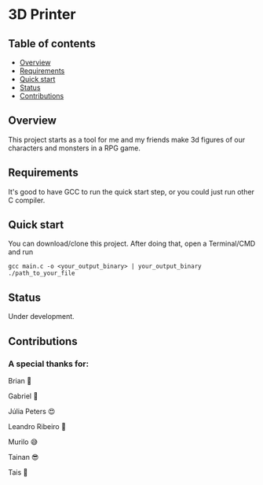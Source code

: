 # 3D Printer

## Table of contents

- [Overview](#overview)
- [Requirements](#requirements)
- [Quick start](#quick-start)
- [Status](#status)
- [Contributions](#contributions)

## Overview

This project starts as a tool for me and my friends make 3d figures of our characters and monsters in a RPG game.

## Requirements

It's good to have GCC to run the quick start step, or you could just run other C compiler.

## Quick start

You can download/clone this project. After doing that, open a Terminal/CMD and run

```
gcc main.c -o <your_output_binary> | your_output_binary ./path_to_your_file
```

## Status

Under development.

## Contributions

### A special thanks for:

<p>Brian 🤪</p>
<p>Gabriel 🤣</p>
<p>Júlia Peters 😍</p>
<p>Leandro Ribeiro 🧐</p>
<p>Murilo 😅</p>
<p>Tainan 😎</p>
<p>Tais 🤗</p>